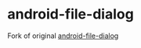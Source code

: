 android-file-dialog
===================

Fork of original [android-file-dialog](https://code.google.com/p/android-file-dialog)



